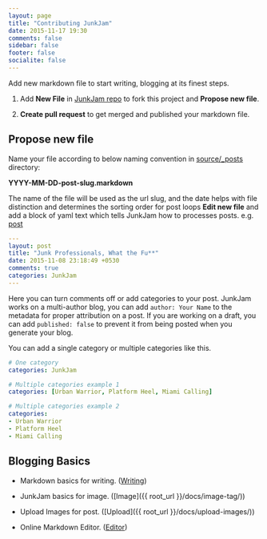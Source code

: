 ```yaml
---
layout: page
title: "Contributing JunkJam"
date: 2015-11-17 19:30
comments: false
sidebar: false
footer: false
socialite: false
---
```



Add new markdown file to start writing, blogging at its finest steps.

1. Add **New File** in [JunkJam repo](https://github.com/fasihahmad/octopress-junkjam/tree/master/source/_posts) to fork this project and **Propose new file**.

2. **Create pull request** to get merged and published your markdown file.

##  Propose new file

Name your file according to below naming convention in [source/_posts](https://github.com/fasihahmad/octopress-junkjam/tree/master/source/_posts) directory:

**YYYY-MM-DD-post-slug.markdown**

The name of the file will be used as the url slug, and the date helps with file distinction and determines the sorting order for post loops
**Edit new file** and add a block of yaml text
which tells JunkJam how to processes posts. e.g. [post](https://github.com/fasihahmad/octopress-junkjam/edit/master/source/_posts/2015-11-08-about-junk-professionals.markdown)

``` yaml
---
layout: post
title: "Junk Professionals, What the Fu**"
date: 2015-11-08 23:18:49 +0530
comments: true
categories: JunkJam
---
```

Here you can turn comments off or add categories to your post. JunkJam works on a multi-author blog, you can add `author: Your Name` to the
metadata for proper attribution on a post. If you are working on a draft, you can add `published: false` to prevent it from being posted when you generate your blog.

You can add a single category or multiple categories like this.

``` yaml
# One category
categories: JunkJam

# Multiple categories example 1
categories: [Urban Warrior, Platform Heel, Miami Calling]

# Multiple categories example 2
categories:
- Urban Warrior
- Platform Heel
- Miami Calling
```

## Blogging Basics

* Markdown basics for writing.  ([Writing](https://help.github.com/articles/markdown-basics/))

* JunkJam basics for image.  ([Image]({{ root_url }}/docs/image-tag/))

* Upload Images for post.  ([Upload]({{ root_url }}/docs/upload-images/))

* Online Markdown Editor. ([Editor](http://dillinger.io/))


